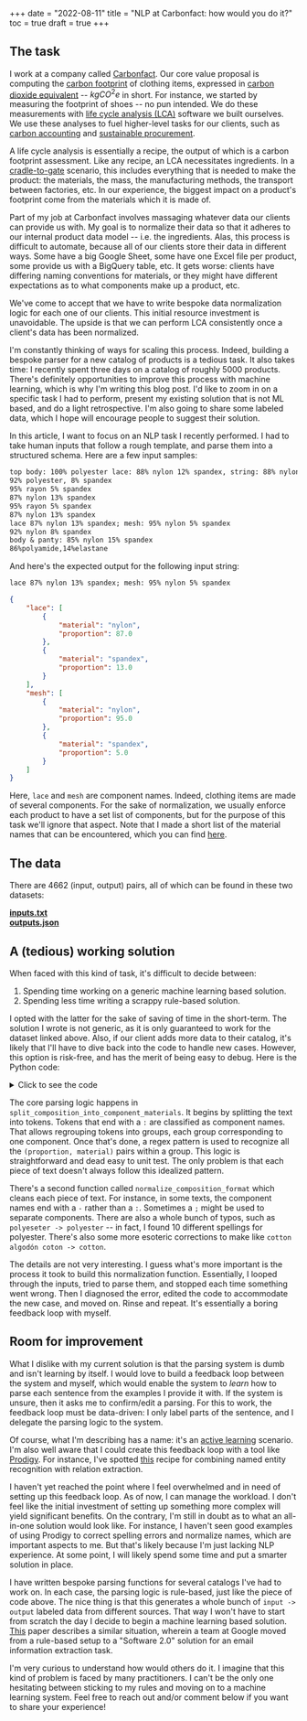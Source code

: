 +++
date = "2022-08-11"
title = "NLP at Carbonfact: how would you do it?"
toc = true
draft = true
+++

## The task

I work at a company called [Carbonfact](https://www.carbonfact.com/). Our core value proposal is computing the [carbon footprint](https://www.wikiwand.com/en/Carbon_footprint) of clothing items, expressed in [carbon dioxide equivalent](https://www.wikiwand.com/en/Carbon_Dioxide_Equivalent) -- $kgCO^2e$ in short. For instance, we started by measuring the footprint of shoes -- no pun intended. We do these measurements with [life cycle analysis (LCA)](https://www.wikiwand.com/en/Life-cycle_assessment) software we built ourselves. We use these analyses to fuel higher-level tasks for our clients, such as [carbon accounting](https://www.wikiwand.com/en/Carbon_accounting) and [sustainable procurement](https://www.wikiwand.com/en/Sustainable_procurement).

A life cycle analysis is essentially a recipe, the output of which is a carbon footprint assessment. Like any recipe, an LCA necessitates ingredients. In a [cradle-to-gate](https://www.wikiwand.com/en/Life-cycle_assessment#/Cradle-to-gate) scenario, this includes everything that is needed to make the product: the materials, the mass, the manufacturing methods, the transport between factories, etc. In our experience, the biggest impact on a product's footprint come from the materials which it is made of.

Part of my job at Carbonfact involves massaging whatever data our clients can provide us with. My goal is to normalize their data so that it adheres to our internal product data model -- i.e. the ingredients. Alas, this process is difficult to automate, because all of our clients store their data in different ways. Some have a big Google Sheet, some have one Excel file per product, some provide us with a BigQuery table, etc. It gets worse: clients have differing naming conventions for materials, or they might have different expectations as to what components make up a product, etc.

We've come to accept that we have to write bespoke data normalization logic for each one of our clients. This initial resource investment is unavoidable. The upside is that we can perform LCA consistently once a client's data has been normalized.

I'm constantly thinking of ways for scaling this process. Indeed, building a bespoke parser for a new catalog of products is a tedious task. It also takes time: I recently spent three days on a catalog of roughly 5000 products. There's definitely opportunities to improve this process with machine learning, which is why I'm writing this blog post. I'd like to zoom in on a specific task I had to perform, present my existing solution that is not ML based, and do a light retrospective. I'm also going to share some labeled data, which I hope will encourage people to suggest their solution.

In this article, I want to focus on an NLP task I recently performed. I had to take human inputs that follow a rough template, and parse them into a structured schema. Here are a few input samples:

```txt
top body: 100% polyester lace: 88% nylon 12% spandex, string: 88% nylon 12% spandex
92% polyester, 8% spandex
95% rayon 5% spandex
87% nylon 13% spandex
95% rayon 5% spandex
87% nylon 13% spandex
lace 87% nylon 13% spandex; mesh: 95% nylon 5% spandex
92% nylon 8% spandex
body & panty: 85% nylon 15% spandex
86%polyamide,14%elastane
```

And here's the expected output for the following input string:

```txt
lace 87% nylon 13% spandex; mesh: 95% nylon 5% spandex
```

```json
{
    "lace": [
        {
            "material": "nylon",
            "proportion": 87.0
        },
        {
            "material": "spandex",
            "proportion": 13.0
        }
    ],
    "mesh": [
        {
            "material": "nylon",
            "proportion": 95.0
        },
        {
            "material": "spandex",
            "proportion": 5.0
        }
    ]
}
```

Here, `lace` and `mesh` are component names. Indeed, clothing items are made of several components. For the sake of normalization, we usually enforce each product to have a set list of components, but for the purpose of this task we'll ignore that aspect. Note that I made a short list of the material names that can be encountered, which you can find [here](/files/datasets/nlp-carbonfact/materials.txt).

## The data

There are 4662 (input, output) pairs, all of which can be found in these two datasets:

<div><a href="/files/datasets/nlp-carbonfact/inputs.txt"><b>inputs.txt</b></a></div>
<div><a href="/files/datasets/nlp-carbonfact/outputs.json"><b>outputs.json</b></a></div>

## A (tedious) working solution

When faced with this kind of task, it's difficult to decide between:

1. Spending time working on a generic machine learning based solution.
2. Spending less time writing a scrappy rule-based solution.

I opted with the latter for the sake of saving of time in the short-term. The solution I wrote is not generic, as it is only guaranteed to work for the dataset linked above. Also, if our client adds more data to their catalog, it's likely that I'll have to dive back into the code to handle new cases. However, this option is risk-free, and has the merit of being easy to debug. Here is the Python code:

<details>
  <summary>Click to see the code</summary>

```python
import json
import pathlib
import re
import regex

def normalize_composition_format(text):
    """
    >>> normalize_composition_format('(body) 82% nylon 18% spandex (forro)100% polyester')
    'body: 82% nylon 18% spandex forro: 100% polyester'

    >>> normalize_composition_format('fabric - 80% polyamide 20% elastane/lining - 100% polyester')
    'fabric: 80% polyamide 20% elastane lining: 100% polyester'

    """

    if text == "100% polyester woven (pant) and 95% viscose  5%spandex knitted top":
        return "pants: 100% polyester knitted_top 95% viscose 5%spandex"

    text = re.sub(
        r"\((?P<component>\w+)\)", lambda m: f"{m.group('component')}: ", text
    )
    text = re.sub(r"(?P<component>\w+)\ -", lambda m: f"{m.group('component')}: ", text)
    text = text.replace("/", " ")
    text = text.replace(" %", "%")
    text = text.replace("：", ": ")
    text = re.sub(r"fabric \d:", "fabric:", text)
    text = re.sub(r"(\d+\.?\d*)%", r" \1%", text)
    text = text.replace("top body", "top_body")
    text = text.replace("op body", "top_body")
    text = text.replace("body & panty", "body_panty")
    text = text.replace("edge lace", "edge_lace")
    text = text.replace("edg lace", "edge_lace")
    text = text.replace("cup shell", "cup_shell")
    text = text.replace("centre front and wings", "centre_front_and_wings")
    text = text.replace("cup lining", "cup_lining")
    text = text.replace("front panel", "front_panel")
    text = text.replace("back panel", "back_panel")
    text = text.replace("marl fabric", "marl_fabric")
    text = text.replace("knited top", "knitted_top")
    text = text.replace("striped mesh", "striped_mesh")
    text = text.replace("trim lace", "trim_lace")
    text = text.replace("body-", "body:")
    text = text.replace("liner-", "liner:")
    text = text.replace("mesh-", "mesh:")
    text = text.replace("&", " ")
    text = text.replace("lace ", "lace: ")
    text = text.replace("mesh ", "mesh: ")
    text = text.replace("gusset ", "gusset: ")
    text = text.replace("top ", "top: ")
    text = text.replace("body ", "body: ")
    text = text.replace("fabric ", " fabric: ")
    text = text.replace("bottom ", " bottom: ")
    text = text.replace(" :", ":")
    text = text.replace(";", " ")
    text = text.replace(",", " ")
    text = text.replace(". ", " ")
    text = text.replace("，", " ")
    text = text.replace("pa-00462-tho pa-00464-tho", "pa-00464-tho")
    text = text.replace("pa-00462-tho:", "")
    text = text.replace("g string ", "g-string: ")
    text = text.replace("95% 5%", "100%")
    text = text.replace(":", ": ")
    text = text.replace("\t", " ")
    text = text.replace("$", "%")
    text = text.replace(" with ", " ")
    text = text.replace("  ", " ")
    text = text.replace("%s ", "% ")
    text = text.replace("bci cotton", "cotton")
    text = re.sub(r"pa-\d{5}-tho:", "", text)
    text = text.replace("spandexbottom:", "spandex bottom:")

    # typos
    text = text.replace("sapndex", "spandex")
    text = text.replace("spadnex", "spandex")
    text = text.replace("spandexndex", "spandex")
    text = re.sub("span$", "spandex", text)
    text = re.sub("spande$", "spandex", text)
    text = text.replace("polyest ", "polyester ")
    text = re.sub("polyeste$", "polyester", text)
    text = re.sub("poly$", "polyester", text)
    text = text.replace("polyster", "polyester")
    text = text.replace("polyeste ", "polyester ")
    text = text.replace("elastanee", "elastane")
    text = text.replace(" poly ", " polyester ")
    text = text.replace("cotton algodón coton", "cotton")
    text = text.replace("recycle polyamide", "recycled polyamide")
    text = text.replace("polyester poliéster", "polyester")
    text = text.replace("polystester", "polyester")
    text = text.replace("regualar polyamide", "regular polyamide")
    text = text.replace("recycle nylon", "recycled nylon")
    text = text.replace("buttom", "bottom")
    text = text.replace("recycle polyester", "recycled polyester")
    text = text.replace("125", "12%")
    text = text.replace("135", "13%")
    text = text.replace("recycled polyeser", "recycled polyester")
    text = text.replace("polyeter", "polyester")
    text = text.replace("polyeseter", "polyester")
    text = text.replace("viscouse", "viscose")
    text = text.replace("ctton", "cotton")
    text = text.replace("ryaon", "rayon")

    return text.replace("  ", " ").strip()


def named_pattern(name, pattern):
    return f"(?P<{name}>{pattern})"


def multiple(pattern, at_least_one=True):
    return f"({pattern})+" if at_least_one else f"({pattern})*"


def sep(pattern, sep):
    return pattern + multiple(sep + pattern, at_least_one=False)


def split_composition_into_component_materials(text):
    """

    >>> split_composition_into_component_materials('fabric: 80% polyamide 20% elastane lining: 100% polyester')
    {'fabric': [('80', 'polyamide'), ('20', 'elastane')], 'lining': [('100', 'polyester')]}

    """

    component = ""
    materials = []
    component_materials = {}

    for token in re.split(r"\s+", text):
        if token.endswith(":"):
            if materials:
                component_materials[component] = " ".join(materials)
                materials = []
            component = token.rstrip(":")
        else:
            materials.append(token)
    else:
        if materials:
            component_materials[component] = " ".join(materials)

    # Parse the materials
    material_pat = named_pattern("material", r"[a-zA-ZÀ-ÿ\-\s']+[a-zA-ZÀ-ÿ\-']")
    proportion_pat = named_pattern("proportion", r"\d{1,3}([,\.]\d{1,2})?") + "%?"

    for component, materials in component_materials.items():
        pattern = sep(rf"{proportion_pat}\s*{material_pat}", " ")
        match = regex.match(pattern, materials)
        component_materials[component] = [
            {
                "material": m,
                "proportion": float(p)
            }
            for m, p in zip(
                match.capturesdict()["material"],
                match.capturesdict()["proportion"],
            )
        ]

    return component_materials

inputs = pathlib.Path('inputs.txt').read_text().splitlines()
outputs = []

for inp in inputs:
    inp = normalize_composition_format(inp)
    out = split_composition_into_component_materials(inp)
    outputs.append(out)

expected_outputs = json.loads(pathlib.Path('outputs.json').read_text())
outputs == expected_outputs
```
</details>

The core parsing logic happens in `split_composition_into_component_materials`. It begins by splitting the text into tokens. Tokens that end with a `:` are classified as component names. That allows regrouping tokens into groups, each group corresponding to one component. Once that's done, a regex pattern is used to recognize all the `(proportion, material)` pairs within a group. This logic is straightforward and dead easy to unit test. The only problem is that each piece of text doesn't always follow this idealized pattern.

There's a second function called `normalize_composition_format` which cleans each piece of text. For instance, in some texts, the component names end with a `-` rather than a `:`. Sometimes a `;` might be used to separate components. There are also a whole bunch of typos, such as `polyeseter -> polyester` -- in fact, I found 10 different spellings for polyester. There's also some more esoteric corrections to make like `cotton algodón coton -> cotton`.

The details are not very interesting. I guess what's more important is the process it took to build this normalization function. Essentially, I looped through the inputs, tried to parse them, and stopped each time something went wrong. Then I diagnosed the error, edited the code to accommodate the new case, and moved on. Rinse and repeat. It's essentially a boring feedback loop with myself.

## Room for improvement

What I dislike with my current solution is that the parsing system is dumb and isn't learning by itself. I would love to build a feedback loop between the system and myself, which would enable the system to *learn* how to parse each sentence from the examples I provide it with. If the system is unsure, then it asks me to confirm/edit a parsing. For this to work, the feedback loop must be data-driven: I only label parts of the sentence, and I delegate the parsing logic to the system.

Of course, what I'm describing has a name: it's an [active learning](https://www.wikiwand.com/en/Active_learning_(machine_learning)) scenario. I'm also well aware that I could create this feedback loop with a tool like [Prodigy](https://prodi.gy/). For instance, I've spotted [this](https://prodi.gy/docs/dependencies-relations#ner) recipe for combining named entity recognition with relation extraction.

I haven't yet reached the point where I feel overwhelmed and in need of setting up this feedback loop. As of now, I can manage the workload. I don't feel like the initial investment of setting up something more complex will yield significant benefits. On the contrary, I'm still in doubt as to what an all-in-one solution would look like. For instance, I haven't seen good examples of using Prodigy to correct spelling errors and normalize names, which are important aspects to me. But that's likely because I'm just lacking NLP experience. At some point, I will likely spend some time and put a smarter solution in place.

I have written bespoke parsing functions for several catalogs I've had to work on. In each case, the parsing logic is rule-based, just like the piece of code above. The nice thing is that this generates a whole bunch of `input -> output` labeled data from different sources. That way I won't have to start from scratch the day I decide to begin a machine learning based solution. [This](https://www.cidrdb.org/cidr2020/papers/p31-sheng-cidr20.pdf) paper describes a similar situation, wherein a team at Google moved from a rule-based setup to a "Software 2.0" solution for an email information extraction task.

I'm very curious to understand how would others do it. I imagine that this kind of problem is faced by many practitioners. I can't be the only one hesitating between sticking to my rules and moving on to a machine learning system. Feel free to reach out and/or comment below if you want to share your experience!
